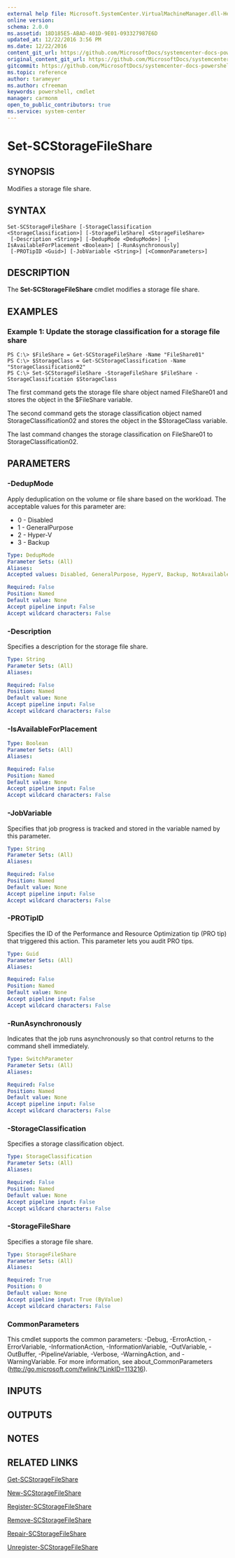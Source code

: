 ```yaml
---
external help file: Microsoft.SystemCenter.VirtualMachineManager.dll-Help.xml
online version: 
schema: 2.0.0
ms.assetid: 18D185E5-ABAD-401D-9E01-093327987E6D
updated_at: 12/22/2016 3:56 PM
ms.date: 12/22/2016
content_git_url: https://github.com/MicrosoftDocs/systemcenter-docs-powershell/blob/live/systemcenter-cmdlets/SystemCenter2016/VirtualMachineManager/vlatest/Set-SCStorageFileShare.md
original_content_git_url: https://github.com/MicrosoftDocs/systemcenter-docs-powershell/blob/live/systemcenter-cmdlets/SystemCenter2016/VirtualMachineManager/vlatest/Set-SCStorageFileShare.md
gitcommit: https://github.com/MicrosoftDocs/systemcenter-docs-powershell/blob/96e5647587661652225fbdd2c797cd4d59d542bc/systemcenter-cmdlets/SystemCenter2016/VirtualMachineManager/vlatest/Set-SCStorageFileShare.md
ms.topic: reference
author: tarameyer
ms.author: cfreeman
keywords: powershell, cmdlet
manager: carmonm
open_to_public_contributors: true
ms.service: system-center
---
```


# Set-SCStorageFileShare

## SYNOPSIS
Modifies a storage file share.

## SYNTAX

```
Set-SCStorageFileShare [-StorageClassification <StorageClassification>] [-StorageFileShare] <StorageFileShare>
 [-Description <String>] [-DedupMode <DedupMode>] [-IsAvailableForPlacement <Boolean>] [-RunAsynchronously]
 [-PROTipID <Guid>] [-JobVariable <String>] [<CommonParameters>]
```

## DESCRIPTION
The **Set-SCStorageFileShare** cmdlet modifies a storage file share.

## EXAMPLES

### Example 1: Update the storage classification for a storage file share
```
PS C:\> $FileShare = Get-SCStorageFileShare -Name "FileShare01"
PS C:\> $StorageClass = Get-SCStorageClassification -Name "StorageClassification02"
PS C:\> Set-SCStorageFileShare -StorageFileShare $FileShare -StorageClassification $StorageClass
```

The first command gets the storage file share object named FileShare01 and stores the object in the $FileShare variable.

The second command gets the storage classification object named StorageClassification02 and stores the object in the $StorageClass variable.

The last command changes the storage classification on FileShare01 to StorageClassification02.

## PARAMETERS

### -DedupMode
Apply deduplication on the volume or file share based on the workload.
The acceptable values for this parameter are:

- 0 - Disabled
- 1 - GeneralPurpose
- 2 - Hyper-V
- 3 - Backup

```yaml
Type: DedupMode
Parameter Sets: (All)
Aliases: 
Accepted values: Disabled, GeneralPurpose, HyperV, Backup, NotAvailable

Required: False
Position: Named
Default value: None
Accept pipeline input: False
Accept wildcard characters: False
```

### -Description
Specifies a description for the storage file share.

```yaml
Type: String
Parameter Sets: (All)
Aliases: 

Required: False
Position: Named
Default value: None
Accept pipeline input: False
Accept wildcard characters: False
```

### -IsAvailableForPlacement


```yaml
Type: Boolean
Parameter Sets: (All)
Aliases: 

Required: False
Position: Named
Default value: None
Accept pipeline input: False
Accept wildcard characters: False
```

### -JobVariable
Specifies that job progress is tracked and stored in the variable named by this parameter.

```yaml
Type: String
Parameter Sets: (All)
Aliases: 

Required: False
Position: Named
Default value: None
Accept pipeline input: False
Accept wildcard characters: False
```

### -PROTipID
Specifies the ID of the Performance and Resource Optimization tip (PRO tip) that triggered this action.
This parameter lets you audit PRO tips.

```yaml
Type: Guid
Parameter Sets: (All)
Aliases: 

Required: False
Position: Named
Default value: None
Accept pipeline input: False
Accept wildcard characters: False
```

### -RunAsynchronously
Indicates that the job runs asynchronously so that control returns to the command shell immediately.

```yaml
Type: SwitchParameter
Parameter Sets: (All)
Aliases: 

Required: False
Position: Named
Default value: None
Accept pipeline input: False
Accept wildcard characters: False
```

### -StorageClassification
Specifies a storage classification object.

```yaml
Type: StorageClassification
Parameter Sets: (All)
Aliases: 

Required: False
Position: Named
Default value: None
Accept pipeline input: False
Accept wildcard characters: False
```

### -StorageFileShare
Specifies a storage file share.

```yaml
Type: StorageFileShare
Parameter Sets: (All)
Aliases: 

Required: True
Position: 0
Default value: None
Accept pipeline input: True (ByValue)
Accept wildcard characters: False
```

### CommonParameters
This cmdlet supports the common parameters: -Debug, -ErrorAction, -ErrorVariable, -InformationAction, -InformationVariable, -OutVariable, -OutBuffer, -PipelineVariable, -Verbose, -WarningAction, and -WarningVariable. For more information, see about_CommonParameters (http://go.microsoft.com/fwlink/?LinkID=113216).

## INPUTS

## OUTPUTS

## NOTES

## RELATED LINKS

[Get-SCStorageFileShare](xref:SystemCenter2016/VirtualMachineManager/vlatest/Get-SCStorageFileShare.md)

[New-SCStorageFileShare](xref:SystemCenter2016/VirtualMachineManager/vlatest/New-SCStorageFileShare.md)

[Register-SCStorageFileShare](xref:SystemCenter2016/VirtualMachineManager/vlatest/Register-SCStorageFileShare.md)

[Remove-SCStorageFileShare](xref:SystemCenter2016/VirtualMachineManager/vlatest/Remove-SCStorageFileShare.md)

[Repair-SCStorageFileShare](xref:SystemCenter2016/VirtualMachineManager/vlatest/Repair-SCStorageFileShare.md)

[Unregister-SCStorageFileShare](xref:SystemCenter2016/VirtualMachineManager/vlatest/Unregister-SCStorageFileShare.md)

